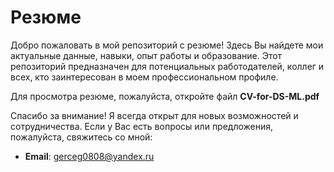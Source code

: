 # Резюме

Добро пожаловать в мой репозиторий с резюме! Здесь Вы найдете мои актуальные данные, навыки, опыт работы и образование. Этот репозиторий предназначен для потенциальных работодателей, коллег и всех, кто заинтересован в моем профессиональном профиле.

Для просмотра резюме, пожалуйста, откройте файл **CV-for-DS-ML.pdf**

Спасибо за внимание! Я всегда открыт для новых возможностей и сотрудничества.
Если у Вас есть вопросы или предложения, пожалуйста, свяжитесь со мной:
- **Email**: gerceg0808@yandex.ru
